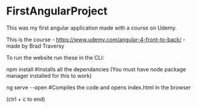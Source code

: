 # FirstAngularProject
This was my first angular application made with a course on Udemy.

This is the course - https://www.udemy.com/angular-4-front-to-back/ - made by Brad Traversy

To run the website run these in the CLI:

npm install           #Installs all the dependancies (You must have node package manager installed for this to work)

ng serve --open       #Compiles the code and opens index.html in the browser

(ctrl + c to end)      
